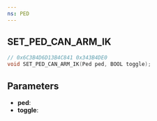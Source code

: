 ```yaml
---
ns: PED
---
```

## SET_PED_CAN_ARM_IK

```c
// 0x6C3B4D6D13B4C841 0x343B4DE0
void SET_PED_CAN_ARM_IK(Ped ped, BOOL toggle);
```

## Parameters
* **ped**:
* **toggle**:
